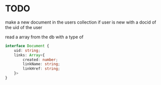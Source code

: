 # TODO
make a new document in the users collection if user is new with a docid of the uid of the user

read a array from the db with a type of
```typescript
interface Document {
    uid: string;
    links: Array<{
        created: number;
        linkName: string;
        linkHref: string;
    }>
}
```